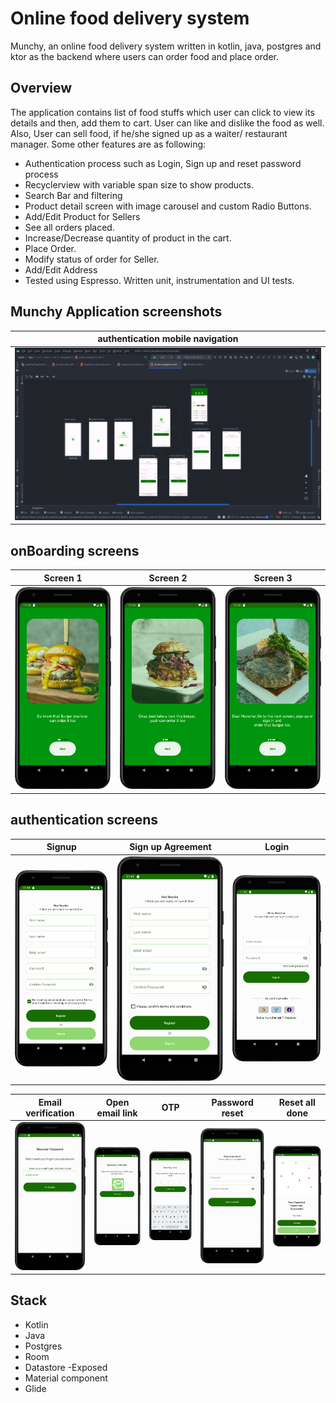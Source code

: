 # Online food delivery system
Munchy, an online food delivery system written in kotlin, java, postgres and ktor as the backend where users can order food and place order.

## Overview
The application contains list of food stuffs which user can click to view its details and then, add them to cart. User can like and dislike the food as well. 
Also, User can sell food, if he/she signed up as a waiter/ restaurant manager.
Some other features are as following:
- Authentication process such as </b> Login, Sign up and reset password process
- Recyclerview with variable span size to show products.
- Search Bar and filtering
- Product detail screen with image carousel and custom Radio Buttons.
- Add/Edit Product for Sellers
- See all orders placed.
- Increase/Decrease quantity of product in the cart.
- Place Order.
- Modify status of order for Seller.
- Add/Edit Address
- Tested using Espresso. Written unit, instrumentation and UI tests.


## Munchy Application screenshots
|                                           authentication mobile navigation                                |
| :-------------------------------------------------------------------------------------------------------: |
| ![](screenshots/mobile_auths_navs.png)                                                                    |


## onBoarding screens

|      Screen 1               |             Screen 2        |           Screen 3          |
| :-------------------------: | :-------------------------: | :--------------------------:|
| ![](screenshots/board1.png) | ![](screenshots/board2.png) | ![](screenshots/board3.png) |


## authentication screens
|                 Signup              |           Sign up Agreement        |             Login            |
| :---------------------------------: | :--------------------------------: | :---------------------------:|
| ![](screenshots/registration.png)   | ![](screenshots/registration2.png) | ![](screenshots/login.png)   |

|           Email verification            |             Open email link            |             OTP                    |               Password reset        |         Reset all done          |
| :-------------------------------------: | :------------------------------------: | :---------------------------------:| :---------------------------------: | :----------------------------:  |
| ![](screenshots/email_verification.png) | ![](screenshots/open_email.png)        | ![](screenshots/code_recovery.png) | ![](screenshots/reset_password.png) | ![](screenshots/reset_done.png) |

## Stack
- Kotlin
- Java
- Postgres
- Room
- Datastore
-Exposed
- Material component
- Glide
